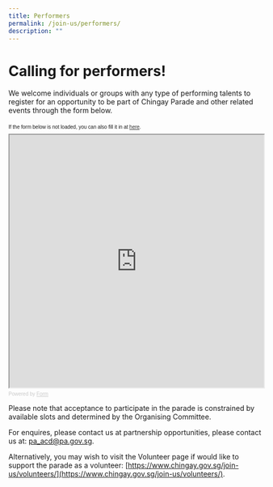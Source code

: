 ```yaml
---
title: Performers
permalink: /join-us/performers/
description: ""
---
```

# **Calling for performers!**

We welcome individuals or groups with any type of performing talents to register for an opportunity to be part of Chingay Parade and other related events through the form below.

<div style="font-family: Sans-Serif;
    font-size: 10px;
    color: #000;
    opacity: 0.9;
    padding-top: 5px;
    padding-bottom: 8px;">
  If the form below is not loaded, you can also fill it in at
  <a href="https://go.gov.sg/chingay24callforperformers">here</a>.
</div>

<!-- Change the width and height values to suit you best -->
<iframe style="width: 100%; height: 500px" src="https://form.gov.sg/64a2386e773e020011928553" id="iframe"></iframe>

<div style="font-family: Sans-Serif;
    font-size: 10px;
    color: #999;
    opacity: 0.5;
    padding-top: 5px;">
  Powered by <a style="color: #999" href="https://form.gov.sg">Form</a>
</div>

Please note that acceptance to participate in the parade is constrained by available slots and determined by the Organising Committee. 

For enquires, please contact us at partnership opportunities, please contact us at:
[pa_acd@pa.gov.sg](mailto:pa_acd@pa.gov.sg).

Alternatively, you may wish to visit the Volunteer page if would like to support the parade as a volunteer: [https://www.chingay.gov.sg/join-us/volunteers/](https://www.chingay.gov.sg/join-us/volunteers/).